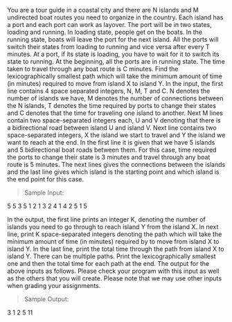 You are a tour guide in a coastal city and there are N islands and M undirected boat routes 
you need to organize in the country. Each island has a port and each port can work as layover. The 
port will be in two states, loading and running. In loading state, people get on the boats. In the 
running state, boats will leave the port for the next island. All the ports will switch their states from 
loading to running and vice versa after every T minutes. At a port, if its state is loading, you have 
to wait for it to switch its state to running. At the beginning, all the ports are in running state. The 
time taken to travel through any boat route is C minutes. Find the lexicographically smallest path 
which will take the minimum amount of time (in minutes) required to move from island X to island 
Y. 
In the input, the first line contains 4 space separated integers, N, M, T and C. N denotes the 
number of islands we have, M denotes the number of connections between the N islands, T denotes 
the time required by ports to change their states and C denotes that the time for traveling one island 
to another. Next M lines contain two space-separated integers each, U and V denoting that there is 
a bidirectional road between island U and island V. Next line contains two space-separated 
integers, X the island we start to travel and Y the island we want to reach at the end.
In the first line it is given that we have 5 islands and 5 bidirectional boat roads between 
them. For this case, time required the ports to change their state is 3 minutes and travel through 
any boat route is 5 minutes. The next lines gives the connections between the islands and the last 
line gives which island is the starting point and which island is the end point for this case.
>Sample Input: 

5 5 3 5 
1 2 
1 3 
2 4 
1 4 
2 5 
1 5 

In the output, the first line prints an integer K, denoting the number of islands you need to 
go through to reach island Y from the island X. In next line, print K space-separated integers 
denoting the path which will take the minimum amount of time (in minutes) required by to move 
from island X to island Y. In the last line, print the total time through the path from island X to 
island Y. There can be multiple paths. Print the lexicographically smallest one and then the total 
time for each path at the end. 
The output for the above inputs as follows. Please check your program with this input as 
well as the others that you will create. Please note that we may use other inputs when grading your 
assignments. 
>Sample Output: 

3 
1 2 5 
11 
